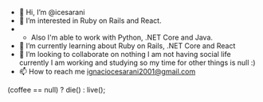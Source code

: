 - 👋 Hi, I’m @icesarani
- 👀 I’m interested in Ruby on Rails and React.
- + Also I'm able to work with Python, .NET Core and Java.
- 🌱 I’m currently learning about Ruby on Rails, .NET Core and React
- 💞️ I’m looking to collaborate on nothing I am not having social life currently I am working and studying so my time for other things is null :)
- 📫 How to reach me ignaciocesarani2001@gmail.com















(coffee == null) ? die() : live();
